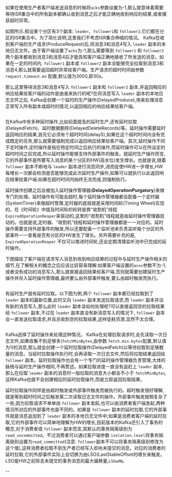 

如果在使用生产者客户端发送消息的时候将`acks`参数设置为-1,那么就意味着需要等待ISR集合中的所有副本都确认收到消息之后才能正确地收到响应的结果,或者捕获超时异常。

如图所示,假设某个分区有3个副本: `leader`、`follower1`和 `follower2`,它们都在分区的ISR集合中。为了简化说明,这里我们不考虑ISR集合伸缩的情况。 Kafka在收到客户端的生产请求(ProduceRequest)后,将消息3和消息4写入 `leader` 副本的本地日志文件。由于客户端设置了`acks`为-1,那么需要等到 `follower1` 和 `follower2` 两个副本都收到消息3和消息4后才能告知客户端正确地接收了所发送的消息。如果在一定的时间内, `follower1` 副本或 `follower2` 副本没能够完全拉取到消息3和消息4,那么就需要返回超时异常给客户端。生产请求的超时时间由参数 `request.timeout.ms` 配置,默认值为3000,即30s。

那么这里等待消息3和消息4写入 `follower1` 副本和 `follower2` 副本,并返回相应的响应结果给客户端的动作是由谁来执行的呢?在将消息写入 `leader` 副本的本地日志文件之后, Kafka会创建一个延时的生产操作(DelayedProduce),用来处理消息正常写入所有副本或超时的情况,以返回相应的响应结果给客户端。

![]()

在Kafka中有多种延时操作,比如前面提及的延时生产,还有延时拉取(DelayedFetch)、延时数据删除(DelayedDeleteRecords)等。延时操作需要延时返回响应的结果,首先它必须有个超时时间(delayS),如果在这个超时时间内没有完成既定的任务,那么就需要强制完成以返回响应结果给客户端。其次,延时操作不同于定时操作,定时操作是指在特定时间之后执行的操作,而延时操作可以在所设定的超时时间之前完成,所以延时操作能够支持外部事件的触发。就延时生产操作而言,它的外部事件是所要写入消息的某个分区的HW(高水位)发生增长。也就是说,随着 `follower` 副本不断地与 `leader` 副本进行消息同步,进而促使HW进一步增长,HW每増长一次都会检测是否能够完成此次延时生产操作,如果可以就执行以此返回响应结果给客户端;如果在超时时间内始终无法完成,则强制执行。

延时操作创建之后会被加入延时操作管理器(**DelayedOperationPurgatory**)来做专门的处理。延时操作有可能会超时,每个延时操作管理器都会配备一个定时器(SystemTimer)来做超时管理,定时器的底层就是采用时间轮(Timing Wheel)实现的。在《时间轮》中提及时间轮的轮转是靠“收割机”线程`ExpiredOperationReaper`来驱动的,这里的“收割机”线程就是由延时操作管理器启动的。也就是说,定时器、“收割机”线程和延时操作管理器都是一一对应的。延时操作需要支持外部事件的触发,所以还要配备一个监听池来负责监听每个分区的外部事件一一查看是否有分区的HW发生了增长。另外需要补充的是, `ExpiredOperationReaper` 不仅可以推进时间轮,还会定期清理监听池中已完成的延时操作。

下图描绘了客户端在请求写入消息到收到响应结果的过程中与延时生产操作相关的细节,在了解相关的概念之后应该比较容易理解:如果客户端设置的`acκs`参数不为-1,或者没有成功的消息写入,那么就直接返回结果给客户端,否则就需要创建延时生产操作并存入延时操作管理器,最终要么由外部事件触发,要么由超时触发而执行。


![]()


有延时生产就有延时拉取。以下图为例,两个 `follower` 副本都已经拉取到了 `leader` 副本的最新位置,此时又向 `leader` 副本发送拉取请求,而 `leader` 副本并没有新的消息写入,那么此时 `leader` 副本该如何处理呢?可以直接返回空的拉取结果给 `follower` 副本,不过在 `leader` 副本直没有新消息写入的情况下, `follower` 副本会一直发送拉取请求,并且总收到空的拉取结果,这样徒耗资源,显然不太合理。

![]()

Kafka选择了延时操作来处理这种情况。 Kafka在处理拉取请求时,会先读取一次日志文件,如果收集不到足够多(`fetchMinBytes`,由参数 `fetch.min.bytes`配置,默认值为1)的消息,那么就会创建一个延时拉取操作(DelayedFetch)以等待拉取到足够数量的消息。当延时拉取操作执行时,会再读取一次日志文件,然后将拉取结果返回给 `follower` 副本。延时拉取操作也会有一个专门的延时操作管理器负责管理,大体的脉络与延时生产操作相同,不再赘述。如果拉取进度一直没有追赶上 `leader` 副本,那么在拉取 `leader` 副本的消息时一般拉取的消息大小都会不小于 `fetchMinBytes`,这样Kafka也就不会创建相应的延时拉取操作,而是立即返回拉取结果。

延时拉取操作同样是由超时触发或外部事件触发而被执行的。超时触发很好理解,就是等到超时时间之后触发第二次读取日志文件的操作。外部事件触发就稍复杂了一些,因为拉取请求不单单由 `follower` 副本发起,也可以由消费者客户端发起,两种情况所对应的外部事件也是不同的。如果是 `follower` 副本的延时拉取,它的外部事件就是消息追加到了 `leader` 副本的本地日志文件中;如果是消费者客户端的延时拉取,它的外部事件可以简单地理解为HW的增长,目前版本的Kafka还引入了事务的概念,对于消费者或 `follower` 副本而言,其默认的事务隔离级别为`read_uncommitted`。不过消费者可以通过客户端参数 `isolation.level`将事务隔离级别设置为`read_committed`(注意: `follower`副本不可以将事务隔离级别修改为这个值),这样消费者拉取不到生产者已经写入却尚未提交的消息。对应的消费者的延时拉取,它的外部事件实际上会切换为由LSO(LastStableOffset的增长来触发。LSO是HW之前除去未提交的事务消息的最大偏移量,`LSO≤HW`。

--
